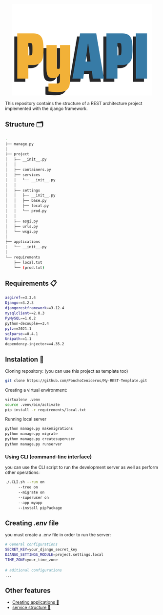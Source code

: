 <p align="center">
  <img width="460" height="300" src="https://github.com/PonchoCeniceros/PyAPI/blob/master/pyapi-logo.png">
</p>

This repository contains the structure of a REST architecture project implemented with the django framework. 


## Structure 🗂
```Bash
.
├── manage.py
│
├── project
│   ├── __init__.py
│   │
│   ├── containers.py
│   ├── services
│   │   └── __init__.py
│   │
│   ├── settings
│   │   ├── __init__.py
│   │   ├── base.py
│   │   ├── local.py
│   │   └── prod.py
│   │
│   ├── asgi.py
│   ├── urls.py
│   └── wsgi.py
│
├── applications
│   └── __init__.py
│
└── requirements
    ├── local.txt
    └── (prod.txt)    
```


## Requirements 📋
```Bash
asgiref==3.3.4
Django==3.2.3
djangorestframework==3.12.4
mysqlclient==2.0.3
PyMySQL==1.0.2
python-decouple==3.4
pytz==2021.1
sqlparse==0.4.1
Unipath==1.1
dependency-injector==4.35.2
```

## Instalation 🔧

Cloning repository: (you can use this project as template too)
```Bash
git clone https://github.com/PonchoCeniceros/My-REST-Template.git
```

Creating a virtual environment:
```Bash
virtualenv .venv
source .venv/bin/activate
pip install -r requirements/local.txt
```

Running local server
```Bash
python manage.py makemigrations
python manage.py migrate
python manage.py createsuperuser
python manage.py runserver
```

### Using __CLI__ (command-line interface)
you can use the CLI script to run the development server as well as perform other operations:

```Bash
./.CLI.sh --run on
	  --tree on  
	  --migrate on
	  --superuser on
	  --app myapp
	  --install pipPackage
```

## Creating _.env_ file
you must create a .env file in order to run the server:

```Bash
# General configurations
SECRET_KEY=your_django_secret_key
DJANGO_SETTINGS_MODULE=project.settings.local
TIME_ZONE=your_time_zone

# aditional configurations
...
```

## Other features

* [Creating applications 📱](https://github.com/PonchoCeniceros/PyAPI/blob/master/API/applications)
* [service structure 🤲](https://github.com/PonchoCeniceros/PyAPI/tree/master/API/project/services)
